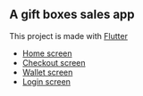 ## A gift boxes sales app
This project is made with [Flutter](https://docs.flutter.dev/)
- [Home screen](../assets/screenshots/home.jpg)
- [Checkout screen](../assets/screenshots/checkout.jpg)
- [Wallet screen](../assets/screenshots/wallet.jpg)
- [Login screen](../assets/screenshots/login.jpg)
